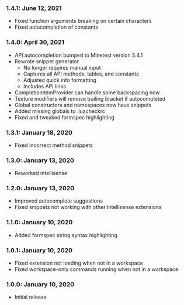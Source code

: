 ### 1.4.1: June 12, 2021
- Fixed function arguments breaking on certain characters
- Fixed autocompletion of constants

### 1.4.0: April 30, 2021
- API autocompletion bumped to Minetest version 5.4.1
- Rewrote snippet generator
  - No longer requires manual input
  - Captures all API methods, tables, and constants
  - Adjusted quick info formatting
  - Includes API links
- CompletionItemProvider can handle some backspacing now
- Texture modifiers will remove trailing bracket if autocompleted
- Global constructors and namespaces now have snippets
- Added missing globals to .luacheckrc
- Fixed and tweaked formspec highlighting

### 1.3.1: January 18, 2020
- Fixed incorrect method snippets

### 1.3.0: January 13, 2020
- Reworked intellisense

### 1.2.0: January 13, 2020
- Improved autocomplete suggestions
- Fixed snippets not working with other Intellisense extensions

### 1.1.0: January 10, 2020
- Added formspec string syntax highlighting

### 1.0.1: January 10, 2020
- Fixed extension not loading when not in a workspace
- Fixed workspace-only commands running when not in a workspace

### 1.0.0: January 10, 2020
- Initial release
